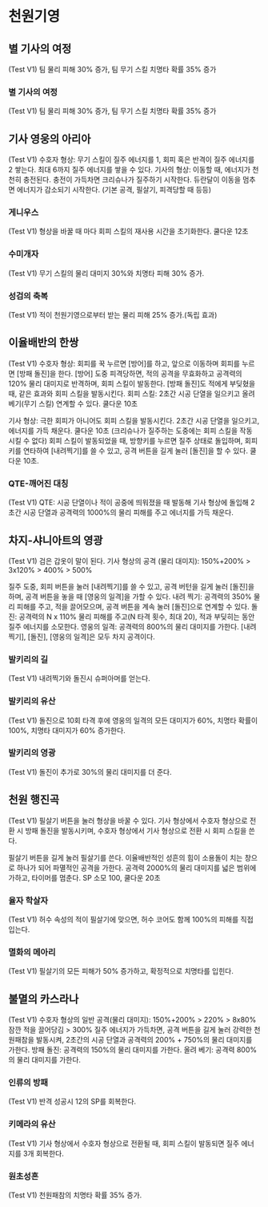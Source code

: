 # 천원기영

## 별 기사의 여정

(Test V1) 팀 물리 피해 30% 증가, 팀 무기 스킬 치명타 확률 35% 증가

### 별 기사의 여정

(Test V1) 팀 물리 피해 30% 증가, 팀 무기 스킬 치명타 확률 35% 증가

## 기사 영웅의 아리아

(Test V1)
수호자 형상: 무기 스킬이 질주 에너지를 1, 회피 혹은 반격이 질주 에너지를 2 쌓는다. 최대 6까지 질주 에너지를 쌓을 수 있다.
기사의 형상: 이동할 때, 에너지가 천천히 충전된다. 충전이 가득차면 크리슈나가 질주하기 시작한다. 듀란달이 이동을 멈추면 에너지가 감소되기 시작한다. (기본 공격, 필살기, 피격당할 때 등등)

### 게니우스

(Test V1) 형상을 바꿀 때 마다 회피 스킬의 재사용 시간을 초기화한다. 쿨다운 12초

### 수미개자

(Test V1) 무기 스킬의 물리 대미지 30%와 치명타 피해 30% 증가.

### 성검의 축복

(Test V1) 적이 천원기영으로부터 받는 물리 피해 25% 증가.(독립 효과)

## 이율배반의 한쌍

(Test V1)
수호자 형상: 회피를 꾹 누르면 [방어]를 하고, 앞으로 이동하며 회피를 누르면 [방패 돌진]을 한다.
[방어] 도중 피격당하면, 적의 공격을 무효화하고 공격력의 120% 물리 대미지로 반격하며, 회피 스킬이 발동한다.
[방패 돌진]도 적에게 부딪혔을 때, 같은 효과와 회피 스킬을 발동시킨다.
회피 스킬: 2초간 시공 단열을 일으키고 올려 베기(무기 스킬) 연계할 수 있다. 쿨다운 10초

기사 형상: 극한 회피가 아니어도 회피 스킬을 발동시킨다. 2초간 시공 단열을 일으키고, 에너지를 가득 채운다. 쿨다운 10초 (크리슈나가 질주하는 도중에는 회피 스킬을 작동 시킬 수 없다) 회피 스킬이 발동되었을 때, 방향키를 누르면 질주 상태로 돌입하며, 회피키를 연타하여 [내려찍기]를 쓸 수 있고, 공격 버튼을 길게 눌러 [돌진]을 할 수 있다. 쿨다운 10초.

### QTE-깨어진 대칭

(Test V1) QTE: 시공 단열이나 적이 공중에 띄워졌을 때 발동해 기사 형상에 돌입해 2초간 시공 단열과 공격력의 1000%의 물리 피해를 주고 에너지를 가득 채운다.

## 차지-샤니아트의 영광

(Test V1)
검은 갑옷이 말이 된다.
기사 형상의 공격 (물리 대미지): 150%+200% > 3x120% > 400% > 500%

질주 도중, 회피 버튼을 눌러 [내려찍기]를 쓸 수 있고, 공격 버턴을 길게 눌러 [돌진]을 하며, 공격 버튼을 놓을 때 [영웅의 일격]을 가할 수 있다.
내려 찍기: 공격력의 350% 물리 피해를 주고, 적을 끌어모으며, 공격 버튼을 계속 눌러 [돌진]으로 연계할 수 있다.
돌진: 공격력의 N x 110% 물리 피해를 주고(N 타격 횟수, 최대 20), 적과 부딪히는 동안 질주 에너지를 소모한다.
영웅의 일격: 공격력의 800%의 물리 대미지를 가한다.
[내려찍기], [돌진], [영웅의 일격]은 모두 차지 공격이다.

### 발키리의 길

(Test V1) 내려찍기와 돌진시 슈퍼아머를 얻는다.

### 발키리의 유산

(Test V1) 돌진으로 10회 타격 후에 영웅의 일격의 모든 대미지가 60%, 치명타 확률이 100%, 치명타 대미지가 60% 증가한다.

### 발키리의 영광

(Test V1) 돌진이 추가로 30%의 물리 대미지를 더 준다.

## 천원 행진곡

(Test V1)
필살기 버튼을 눌러 형상을 바꿀 수 있다. 기사 형상에서 수호자 형상으로 전환 시 방패 돌진을 발동시키며, 수호자 형상에서 기사 형상으로 전환 시 회피 스킬을 쓴다.

필살기 버튼을 길게 눌러 필살기를 쓴다.
이율배반적인 성흔의 힘이 소용돌이 치는 창으로 하나가 되어 파멸적인 공격을 가한다. 공격력 2000%의 물리 대미지를 넓은 범위에 가하고, 타이머를 멈춘다.
SP 소모 100, 쿨다운 20초

### 율자 학살자

(Test V1) 허수 속성의 적이 필살기에 맞으면, 허수 코어도 함께 100%의 피해를 직접 입는다.

### 멸화의 메아리

(Test V1) 필살기의 모든 피해가 50% 증가하고, 확정적으로 치명타를 입힌다.

## 불멸의 카스라나

(Test V1)
수호자 형상의 일반 공격(물리 대미지): 150%+200% > 220% > 8x80% 잠깐 적을 끌어당김 > 300%
질주 에너지가 가득차면, 공격 버튼을 길게 눌러 강력한 천원패참을 발동시켜, 2초간의 시공 단열과 공격력의 200% + 750%의 물리 대미지를 가한다.
방패 돌진: 공격력의 150%의 물리 대미지를 가한다.
올려 베기: 공격력 800%의 물리 대미지를 가한다.

### 인류의 방패

(Test V1) 반격 성공시 12의 SP를 회복한다.

### 키메라의 유산

(Test V1) 기사 형상에서 수호자 형상으로 전환될 때, 회피 스킬이 발동되면 질주 에너지를 3개 회복한다.

### 원초성흔

(Test V1) 천원패참의 치명타 확률 35% 증가.
